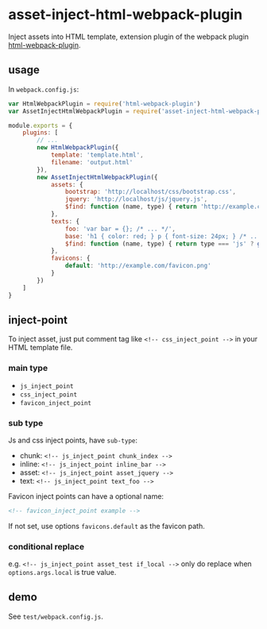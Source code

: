 # asset-inject-html-webpack-plugin

Inject assets into HTML template, extension plugin of the webpack plugin [html-webpack-plugin](https://www.npmjs.com/package/html-webpack-plugin).

## usage

In ```webpack.config.js```:

```javascript
var HtmlWebpackPlugin = require('html-webpack-plugin')
var AssetInjectHtmlWebpackPlugin = require('asset-inject-html-webpack-plugin')

module.exports = {
    plugins: [
        // ...
        new HtmlWebpackPlugin({
            template: 'template.html',
            filename: 'output.html'
        }),
        new AssetInjectHtmlWebpackPlugin({
            assets: {
                bootstrap: 'http://localhost/css/bootstrap.css',
                jquery: 'http://localhost/js/jquery.js',
                $find: function (name, type) { return 'http://example.com/assets/' + name + '.' + type }
            },
            texts: {
                foo: 'var bar = {}; /* ... */',
                base: 'h1 { color: red; } p { font-size: 24px; } /* ... */',
                $find: function (name, type) { return type === 'js' ? getJsFile(name) : getCssFile(name) }
            },
            favicons: {
                default: 'http://example.com/favicon.png'
            }
        })
    ]
}
```

## inject-point

To inject asset, just put comment tag like ```<!-- css_inject_point -->``` in your HTML template file.

### main type

- ```js_inject_point```
- ```css_inject_point```
- ```favicon_inject_point```

### sub type

Js and css inject points, have ```sub-type```:

- chunk: ```<!-- js_inject_point chunk_index -->```
- inline: ```<!-- js_inject_point inline_bar -->```
- asset: ```<!-- js_inject_point asset_jquery -->```
- text: ```<!-- js_inject_point text_foo -->```

Favicon inject points can have a optional name:

```html
<!-- favicon_inject_point example -->
```

If not set, use options ```favicons.default``` as the favicon path.

### conditional replace

e.g. ```<!-- js_inject_point asset_test if_local -->``` only do replace when ```options.args.local``` is true value.

## demo

See ```test/webpack.config.js```.